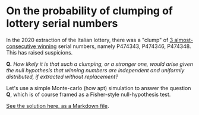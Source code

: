 # On the probability of clumping of lottery serial numbers

In the 2020 extraction of the Italian lottery, there was a 
"clump" of [3 almost-consecutive winning](https://milano.repubblica.it/cronaca/2020/01/07/news/lotteria_italia_ferno_varese_premi_biglietti_numeri_vicini-245177811/) serial numbers,
namely P474343, P474346, P474348.  This has raised suspicions.

**Q.** *How likely it is that such a clumping, or a stronger one, 
would arise given the null hypothesis that winning numbers
are independent and uniformly distributed, if extracted without
replacement?*

Let's use a simple Monte-carlo (how apt) simulation to 
answer the question **Q**, which is of course framed as a 
Fisher-style null-hypothesis test. 

[See the solution here, as a Markdown file](https://htmlpreview.github.io/?https://github.com/giorginolab/lottery-clumping/blob/master/ferno.html).
